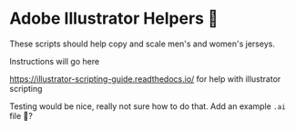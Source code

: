 # Adobe Illustrator Helpers 🎉

These scripts should help copy and scale men's and women's jerseys.

Instructions will go here

https://illustrator-scripting-guide.readthedocs.io/ for help with illustrator scripting

Testing would be nice, really not sure how to do that. Add an example `.ai` file :shrug:?

